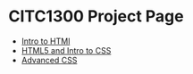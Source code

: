 # CITC1300 Project Page



<ul>
    <li> <a href="Intro_to_html/index.html"> Intro to HTMl </a> </li>
    <li> <a href="html5_intro_to_html/index.html" target="blank" > HTML5 and Intro to CSS </a> </li>
    <li> <a href="adv_css/index.html" target="blank" > Advanced CSS </a> </li> 
</ul>

